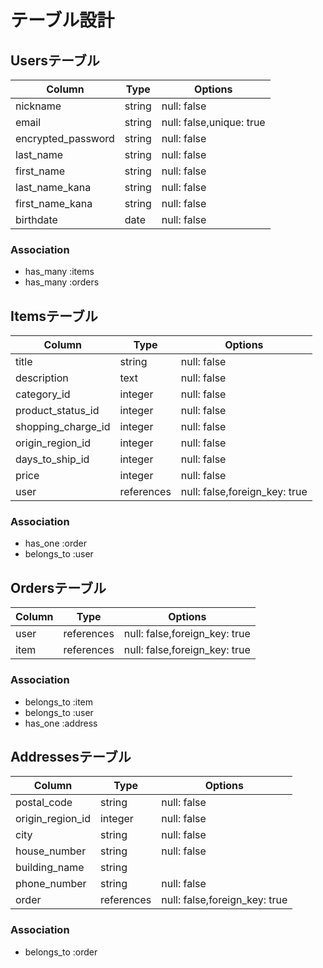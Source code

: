# テーブル設計

## Usersテーブル
|Column             |Type  |Options                 |
|-------------------|------|------------------------|
|nickname           |string|null: false             |
|email              |string|null: false,unique: true|
|encrypted_password |string|null: false             |
|last_name          |string|null: false             |
|first_name         |string|null: false             |
|last_name_kana     |string|null: false             |
|first_name_kana    |string|null: false             |
|birthdate          |date  |null: false             |

### Association
- has_many :items
- has_many :orders

## Itemsテーブル
|Column            |Type      |Options                      |
|------------------|----------|-----------------------------|
|title             |string    |null: false                  | 商品名カラム
|description       |text      |null: false                  | 商品の説明カラム
|category_id       |integer   |null: false                  | カテゴリーカラム
|product_status_id |integer   |null: false                  | 商品の状態カラム
|shopping_charge_id|integer   |null: false                  | 配送料の負担カラム
|origin_region_id  |integer   |null: false                  | 発送元の地域カラム
|days_to_ship_id   |integer   |null: false                  | 発送までの日数カラム
|price             |integer   |null: false                  | 価格カラム
|user              |references|null: false,foreign_key: true| ユーザーカラム

### Association
- has_one :order
- belongs_to :user

## Ordersテーブル
|Column            |Type     |Options                      |
|------------------|---------|-----------------------------|
|user              |references|null: false,foreign_key: true|
|item              |references|null: false,foreign_key: true|

### Association
- belongs_to :item
- belongs_to :user
- has_one :address

## Addressesテーブル
|Column            |Type      |Options                        |
|------------------|----------|-------------------------------|
|postal_code       |string    |null: false                    |
|origin_region_id  |integer   |null: false                    |
|city              |string    |null: false                    |
|house_number      |string    |null: false                    |
|building_name     |string    |                               |
|phone_number      |string    |null: false                    |
|order             |references|null: false,foreign_key: true|

### Association
- belongs_to :order
